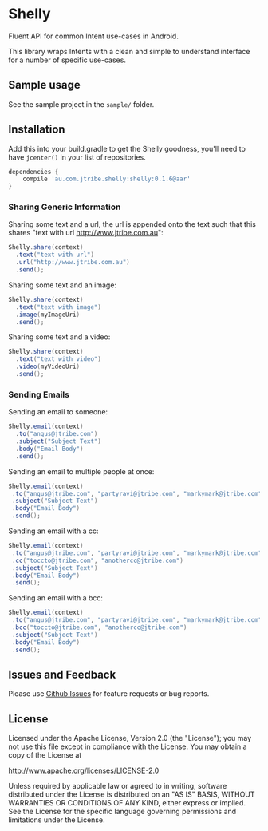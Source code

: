 # Shelly
Fluent API for common Intent use-cases in Android.

This library wraps Intents with a clean and simple to understand interface for a number of specific use-cases.

## Sample usage
See the sample project in the `sample/` folder.

## Installation

Add this into your build.gradle to get the Shelly goodness, you'll need to have `jcenter()` in your list of repositories.

```groovy
dependencies {
    compile 'au.com.jtribe.shelly:shelly:0.1.6@aar'
}
```

### Sharing Generic Information

Sharing some text and a url, the url is appended onto the text such that this shares "text with url http://www.jtribe.com.au":
```java
Shelly.share(context)
  .text("text with url")
  .url("http://www.jtribe.com.au")
  .send();
```

Sharing some text and an image:
```java
Shelly.share(context)
  .text("text with image")
  .image(myImageUri)
  .send();
```

Sharing some text and a video:
```java
Shelly.share(context)
  .text("text with video")
  .video(myVideoUri)
  .send();
```

### Sending Emails
Sending an email to someone:
```java
Shelly.email(context)
  .to("angus@jtribe.com")
  .subject("Subject Text")
  .body("Email Body")
  .send();
```

 Sending an email to multiple people at once:
 ```java
Shelly.email(context)
  .to("angus@jtribe.com", "partyravi@jtribe.com", "markymark@jtribe.com")
  .subject("Subject Text")
  .body("Email Body")
  .send();
 ```

 Sending an email with a cc:
 ```java
Shelly.email(context)
  .to("angus@jtribe.com", "partyravi@jtribe.com", "markymark@jtribe.com")
  .cc("toccto@jtribe.com", "anothercc@jtribe.com")
  .subject("Subject Text")
  .body("Email Body")
  .send();
 ```

 Sending an email with a bcc:
 ```java
Shelly.email(context)
  .to("angus@jtribe.com", "partyravi@jtribe.com", "markymark@jtribe.com")
  .bcc("toccto@jtribe.com", "anothercc@jtribe.com")
  .subject("Subject Text")
  .body("Email Body")
  .send();
 ```

## Issues and Feedback
Please use [Github Issues](https://github.com/jtribe/shelly/issues "Github Issues") for feature requests or bug reports.

## License
Licensed under the Apache License, Version 2.0 (the "License"); you may not use this file except in compliance with the License. You may obtain a copy of the License at

http://www.apache.org/licenses/LICENSE-2.0

Unless required by applicable law or agreed to in writing, software distributed under the License is distributed on an "AS IS" BASIS, WITHOUT WARRANTIES OR CONDITIONS OF ANY KIND, either express or implied. See the License for the specific language governing permissions and limitations under the License.
